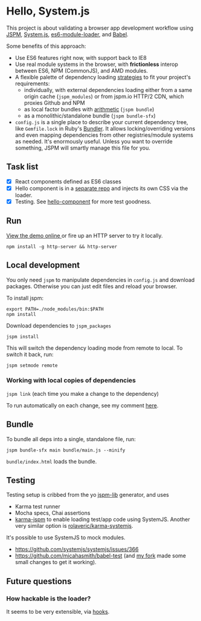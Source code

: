 # Hello, System.js

This project is about validating a browser app development workflow using [JSPM](http://jspm.io/), [System.js](https://github.com/systemjs/systemjs), [es6-module-loader](https://github.com/ModuleLoader/es6-module-loader), and [Babel](https://babeljs.io/).

Some benefits of this approach:

- Use ES6 features right now, with support back to IE8
- Use real module systems in the browser, with **frictionless** interop between ES6, NPM (CommonJS), and AMD modules.
- A flexible palette of dependency loading [strategies](https://github.com/jspm/jspm-cli/wiki/Production-Workflows) to fit your project's requirements:
  - individually, with external dependencies loading either from a same origin cache (`jspm_modules`) or from jspm.io HTTP/2 CDN, which proxies Github and NPM
  - as local factor bundles with [arithmetic](https://github.com/jspm/jspm-cli/wiki/Production-Workflows#creating-a-bundle-with-arithmetic) (`jspm bundle`)
  - as a monolithic/standalone bundle (`jspm bundle-sfx`)
- `config.js` is a single place to describe your current dependency tree, like `Gemfile.lock` in Ruby's [Bundler](http://bundler.io/). It allows locking/overriding versions and even mapping dependencies from other registries/module systems as needed. It's enormously useful. Unless you want to override something, JSPM will smartly manage this file for you.

## Task list

- [x] React components defined as ES6 classes
- [x] Hello component is in a [separate repo](https://github.com/edrex/hello-component) and  injects its own CSS via the loader.
- [x] Testing. See [hello-component](https://github.com/edrex/hello-component) for more test goodness.

## Run

[View the demo online ](https://edrex.github.io/hello-systemjs/) or fire up an HTTP server to try it locally.

```
npm install -g http-server && http-server
```


## Local development

You only need `jspm` to manipulate dependencies in `config.js` and download packages. Otherwise you can just edit files and reload your browser.

To install jspm:
```
export PATH=./node_modules/bin:$PATH
npm install
```

Download dependencies to `jspm_packages`
```
jspm install
```

This will switch the dependency loading mode from remote to local. To switch it back, run:

```
jspm setmode remote
```

### Working with local copies of dependencies

`jspm link` (each time you make a change to the dependency)

To run automatically on each change, see my comment [here](https://github.com/jspm/jspm-cli/issues/481#issuecomment-95681248).

## Bundle

To bundle all deps into a single, standalone file, run:

```
jspm bundle-sfx main bundle/main.js --minify
```

`bundle/index.html` loads the bundle.

## Testing

Testing setup is cribbed from the yo [jspm-lib](https://github.com/djindjic/generator-jspm-lib) generator, and uses 

 - Karma test runner
 - Mocha specs, Chai assertions
 - [karma-jspm](https://github.com/Workiva/karma-jspm) to enable loading test/app code using SystemJS. Another very similar option is [rolaveric/karma-systemjs](https://github.com/rolaveric/karma-systemjs).

It's possible to use SystemJS to mock modules. 

- https://github.com/systemjs/systemjs/issues/366
- https://github.com/micahasmith/babel-test (and [my fork](https://github.com/edrex/babel-test) made some small changes to get it working).

## Future questions

### How hackable is the loader?

It seems to be very extensible, via [hooks](https://github.com/ModuleLoader/es6-module-loader/wiki/Extending-the-ES6-Loader).
